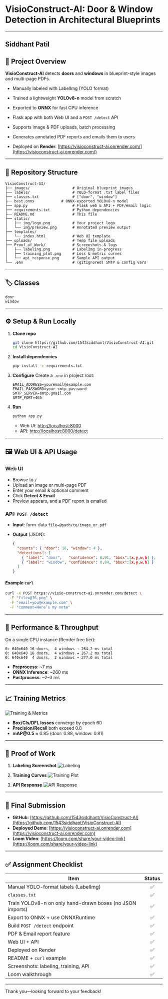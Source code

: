 # VisioConstruct-AI: Door & Window Detection in Architectural Blueprints

---

## Siddhant Patil 

## 🚀 Project Overview

**VisioConstruct-AI** detects **doors** and **windows** in blueprint-style images and multi-page PDFs.

* Manually labeled with LabelImg (YOLO format)
* Trained a lightweight **YOLOv8-n** model from scratch
* Exported to **ONNX** for fast CPU inference
* Flask app with both Web UI and a `POST /detect` API
* Supports image & PDF uploads, batch processing
* Generates annotated PDF reports and emails them to users

* Deployed on **Render**:
  [https://visioconstruct-ai.onrender.com/](https://visioconstruct-ai.onrender.com/)

---

## 📂 Repository Structure

```
VisioConstruct-AI/
├── images/                   # Original blueprint images
├── labels/                   # YOLO-format .txt label files
├── classes.txt               # ["door", "window"]
├── best.onnx            # ONNX-exported YOLOv8-n model
├── app.py                    # Flask web & API + PDF/email logic
├── requirements.txt          # Python dependencies
├── README.md                 # This file
├── static/
│   ├── img/logo.png          # Your project logo
│   └── img/preview.png       # Annotated preview output
├── templates/
│   └── index.html            # Web UI template
├── uploads/                  # Temp file uploads
├── Proof_of_Work/            # Screenshots & logs
│   ├── labeling.png          # LabelImg in-progress
│   ├── training_plot.png     # Loss & metric curves
│   └── api_response.png      # Sample API output
└── .env                      # (gitignored) SMTP & config vars
```

---

## 🏷️ Classes

```
door
window
```

---

## ⚙️ Setup & Run Locally

1. **Clone repo**

   ```bash
   git clone https://github.com/1543siddhant/VisioConstruct-AI.git
   cd VisioConstruct-AI
   ```

2. **Install dependencies**

   ```bash
   pip install -r requirements.txt
   ```

3. **Configure**
   Create a `.env` in project root:

   ```
   EMAIL_ADDRESS=youremail@example.com
   EMAIL_PASSWORD=your_smtp_password
   SMTP_SERVER=smtp.gmail.com
   SMTP_PORT=465
   ```

4. **Run**

   ```bash
   python app.py
   ```

   * Web UI: [http://localhost:8000](http://localhost:8000)
   * API:      [http://localhost:8000/detect](http://localhost:8000/detect)

---

## 🖼️ Web UI & API Usage

### Web UI

* Browse to `/`
* Upload an image or multi-page PDF
* Enter your email & optional comment
* Click **Detect & Email**
* Preview appears, and a PDF report is emailed

### API: `POST /detect`

* **Input**: form-data `file=@path/to/image_or_pdf`
* **Output** (JSON):

  ```json
  {
    "counts": { "door": 16, "window": 4 },
    "detections": [
      { "label": "door",   "confidence": 0.91, "bbox":[x,y,w,h] },
      { "label": "window", "confidence": 0.84, "bbox":[x,y,w,h] }
    ]
  }
  ```

#### Example `curl`

```bash
curl -X POST https://visio-construct-ai.onrender.com/detect \
  -F "file=@16.png" \
  -F "email=you@example.com" \
  -F "comment=Here’s my note"
```

---

## 🚀 Performance & Throughput

On a single CPU instance (Render free tier):

```
0: 640x640 16 doors,  4 windows → 264.2 ms total
0: 640x640 16 doors,  4 windows → 267.2 ms total
0: 640x640  4 doors,  2 windows → 277.0 ms total
```

* **Preprocess**: \~7 ms
* **ONNX Inference**: \~260 ms
* **Postprocess**: \~2–3 ms

---

## 📈 Training Metrics

![Training & Metrics](https://raw.githubusercontent.com/1543siddhant/VisioConstruct-AI/refs/heads/main/runs/detect/yolov8n_blueprint_fullrun/confusion_matrix.png)

* **Box/Cls/DFL losses** converge by epoch 60
* **Precision/Recall** both exceed 0.8
* **mAP\@0.5** ≈ 0.85 (door: 0.88, window: 0.81)

---

## 📸 Proof of Work

1. **Labeling Screenshot**
   ![Labeling](https://raw.githubusercontent.com/1543siddhant/VisioConstruct-AI/refs/heads/main/runs/detect/yolov8n_blueprint_fullrun/Screenshot%202025-06-01%20024329.png)

2. **Training Curves**
   ![Training Plot](https://raw.githubusercontent.com/1543siddhant/VisioConstruct-AI/refs/heads/main/runs/detect/yolov8n_blueprint_fullrun/results.png)

3. **API Response**
   ![API Response](https://raw.githubusercontent.com/1543siddhant/VisioConstruct-AI/refs/heads/main/runs/detect/yolov8n_blueprint_fullrun/Screenshot%202025-06-01%20182948.png)

---

## 🔗 Final Submission

* **GitHub**: [https://github.com/1543siddhant/VisioConstruct-AI](https://github.com/1543siddhant/VisioConstruct-AI)
* **Deployed Demo**: [https://visioconstruct-ai.onrender.com](https://visioconstruct-ai.onrender.com)
* **Loom Video**: [https://loom.com/share/your-video-link](https://loom.com/share/your-video-link)

---

## ✅ Assignment Checklist

| Item                                                      | Status |
| --------------------------------------------------------- | :----: |
| Manual YOLO-format labels (LabelImg)                      |    ✅   |
| `classes.txt`                                             |    ✅   |
| Train YOLOv8-n on only hand-drawn boxes (no JSON imports) |    ✅   |
| Export to ONNX + use ONNXRuntime                          |    ✅   |
| Build `POST /detect` endpoint                             |    ✅   |
| PDF & Email report feature                                |    ✅   |
| Web UI + API                                              |    ✅   |
| Deployed on Render                                        |    ✅   |
| README + `curl` example                                   |    ✅   |
| Screenshots: labeling, training, API                      |    ✅   |
| Loom walkthrough                                          |    ✅   |

---

Thank you—looking forward to your feedback!
